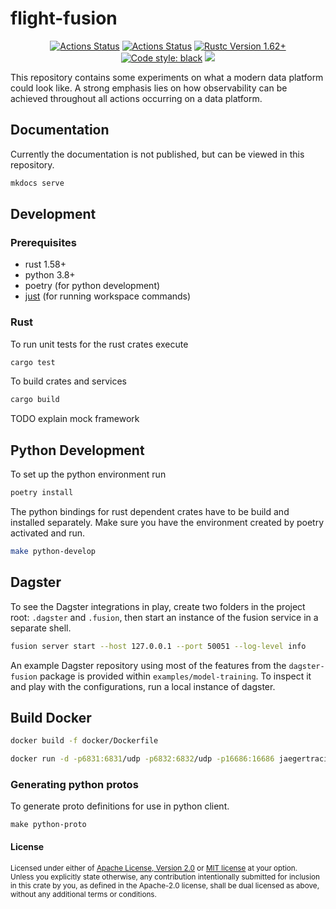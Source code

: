 # flight-fusion

<p align="center">
<a href="https://github.com/roeap/flight-fusion/actions/workflows/python.yml"><img alt="Actions Status" src="https://github.com/roeap/flight-fusion/actions/workflows/python.yml/badge.svg"></a>
<a href="https://github.com/roeap/flight-fusion/actions/workflows/rust.yml"><img alt="Actions Status" src="https://github.com/roeap/flight-fusion/actions/workflows/rust.yml/badge.svg"></a>
<a href="https://github.com/roeap/flight-fusion/actions/workflows/rust.yml"><img alt="Rustc Version 1.62+" src="https://img.shields.io/badge/rustc-1.58+-lightgray.svg"></a>
<a href="https://github.com/psf/black"><img alt="Code style: black" src="https://img.shields.io/badge/code%20style-black-000000.svg"></a>
<a href="https://codecov.io/gh/roeap/flight-fusion"><img src="https://codecov.io/gh/roeap/flight-fusion/branch/main/graph/badge.svg?token=QI8UWIJ8KY"/></a>
</p>

This repository contains some experiments on what a modern data platform could look like.
A strong emphasis lies on how observability can be achieved throughout all actions
occurring on a data platform.

## Documentation

Currently the documentation is not published, but can be viewed in this repository.

```sh
mkdocs serve
```

## Development

### Prerequisites

- rust 1.58+
- python 3.8+
- poetry (for python development)
- [just](https://github.com/casey/just) (for running workspace commands)

### Rust

To run unit tests for the rust crates execute

```sh
cargo test
```

To build crates and services

```sh
cargo build
```

TODO explain mock framework

## Python Development

To set up the python environment run

```sh
poetry install
```

The python bindings for rust dependent crates have to be build and installed separately.
Make sure you have the environment created by poetry activated and run.

```sh
make python-develop
```

## Dagster

To see the Dagster integrations in play, create two folders in the project root: `.dagster` and `.fusion`,
then start an instance of the fusion service in a separate shell.

```sh
fusion server start --host 127.0.0.1 --port 50051 --log-level info
```

An example Dagster repository using most of the features from the `dagster-fusion` package is
provided within `examples/model-training`. To inspect it and play with the configurations,
run a local instance of dagster.

## Build Docker

```sh
docker build -f docker/Dockerfile
```

```sh
docker run -d -p6831:6831/udp -p6832:6832/udp -p16686:16686 jaegertracing/all-in-one:latest
```

### Generating python protos

To generate proto definitions for use in python client.

```
make python-proto
```

#### License

<sup>
Licensed under either of <a href="LICENSE-APACHE">Apache License, Version
2.0</a> or <a href="LICENSE-MIT">MIT license</a> at your option.
</sup>

<br>

<sub>
Unless you explicitly state otherwise, any contribution intentionally submitted
for inclusion in this crate by you, as defined in the Apache-2.0 license, shall
be dual licensed as above, without any additional terms or conditions.
</sub>
